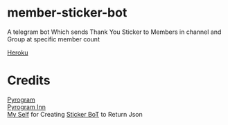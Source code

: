 # member-sticker-bot

A telegram bot Which sends Thank You Sticker to Members in channel and Group at specific member count

[Heroku](https://heroku.com/deploy?template=https://github.com/newtorrentleecher/member-sticker-bot)

# Credits
[Pyrogram](https://pyrogram.org) <br>
[Pyrogram Inn](https://t.me/pyrogramchat) <br>
[My Self](https://github.com/bughunter0) for Creating [Sticker BoT](https://github.com/BugHunterCodeLabs/Sticker-Bot) to Return Json
